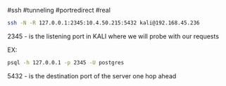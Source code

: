 #ssh #tunneling #portredirect #real 


```bash
ssh -N -R 127.0.0.1:2345:10.4.50.215:5432 kali@192.168.45.236
```

2345 - is the listening port in KALI where we will probe with our requests

EX:

```bash
psql -h 127.0.0.1 -p 2345 -U postgres
```

5432 - is the destination port of the server one hop ahead
